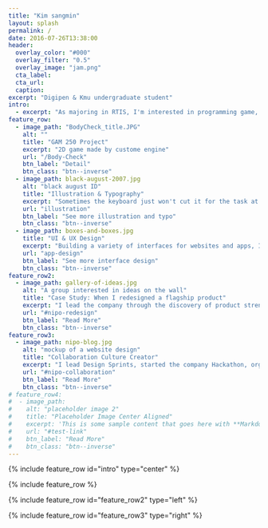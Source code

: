 ```yaml
---
title: "Kim sangmin"
layout: splash
permalink: /
date: 2016-07-26T13:38:00
header:
  overlay_color: "#000"
  overlay_filter: "0.5"
  overlay_image: "jam.png"
  cta_label:
  cta_url:
  caption:
excerpt: "Digipen & Kmu undergraduate student"
intro:
  - excerpt: "As majoring in RTIS, I'm interested in programming game, build engine, graphic stuff"
feature_row:
  - image_path: "BodyCheck_title.JPG"
    alt: ""
    title: "GAM 250 Project"
    excerpt: "2D game made by custome engine"
    url: "/Body-Check"
    btn_label: "Detail"
    btn_class: "btn--inverse"
  - image_path: black-august-2007.jpg
    alt: "black august ID"
    title: "Illustration & Typography"
    excerpt: "Sometimes the keyboard just won't cut it for the task at hand and I pick up the pen and pencil."
    url: "illustration"
    btn_label: "See more illustration and typo"
    btn_class: "btn--inverse"
  - image_path: boxes-and-boxes.jpg
    title: "UI & UX Design"
    excerpt: "Building a variety of interfaces for websites and apps, I've made lots and lots of boxes. Lots."
    url: "app-design"
    btn_label: "See more interface design"
    btn_class: "btn--inverse"
feature_row2:
  - image_path: gallery-of-ideas.jpg
    alt: "A group interested in ideas on the wall"
    title: "Case Study: When I redesigned a flagship product"
    excerpt: "I lead the company through the discovery of product strengths and implemented a visual language and framework that maximized speed and efficiency."
    url: "#nipo-redesign"
    btn_label: "Read More"
    btn_class: "btn--inverse"
feature_row3:
  - image_path: nipo-blog.jpg
    alt: "mockup of a website design"
    title: "Collaboration Culture Creator"
    excerpt: "I lead Design Sprints, started the company Hackathon, organized the adoption of Slack, and launched the company blog"
    url: "#nipo-collaboration"
    btn_label: "Read More"
    btn_class: "btn--inverse"
# feature_row4:
#  - image_path:
#    alt: "placeholder image 2"
#    title: "Placeholder Image Center Aligned"
#    excerpt: 'This is some sample content that goes here with **Markdown** formatting. Centered with `type="center"`'
#    url: "#test-link"
#    btn_label: "Read More"
#    btn_class: "btn--inverse"
---
```


{% include feature_row id="intro" type="center" %}

<a name="designs"></a>
{% include feature_row %}

<a name="process"></a>
{% include feature_row id="feature_row2" type="left" %}

{% include feature_row id="feature_row3" type="right" %}

<!-- {% include feature_row id="feature_row4" type="center" %} -->
